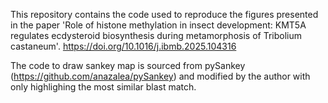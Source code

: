 This repository contains the code used to reproduce the figures presented in the paper 'Role of histone methylation in insect development: KMT5A regulates ecdysteroid biosynthesis during metamorphosis of Tribolium castaneum'. https://doi.org/10.1016/j.ibmb.2025.104316

The code to draw sankey map is sourced from pySankey (https://github.com/anazalea/pySankey) and modified by the author with only highlighing the most similar blast match. 

